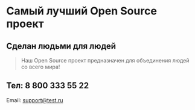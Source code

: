 # Самый лучший Open Source проект

## Сделан людьми для людей

> Наш Open Source проект предназначен для объединения людей со всего мира!

## Тел: 8 800 333 55 22
Email: support@test.ru
